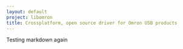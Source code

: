 ```yaml
---
layout: default
project: libomron
title: Crossplatform, open source driver for Omron USB products
---
```


Testing markdown again